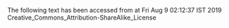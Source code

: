 The following text has been accessed from at Fri Aug 9 02:12:37 IST 2019
Creative_Commons_Attribution-ShareAlike_License
